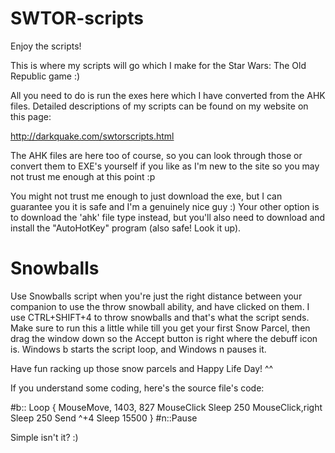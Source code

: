 SWTOR-scripts
=============

Enjoy the scripts!

This is where my scripts will go which I make for the Star Wars: The Old Republic game :)

All you need to do is run the exes here which I have converted from the AHK files. Detailed descriptions of my scripts can be found on my website on this page:

http://darkquake.com/swtorscripts.html

The AHK files are here too of course, so you can look through those or convert them to EXE's yourself if you like as I'm new to the site so you may not trust me enough at this point :p

You might not trust me enough to just download the exe, but I can guarantee you it is safe and I'm a genuinely nice guy :) Your other option is to download the 'ahk' file type instead, but you'll also need to download and install the "AutoHotKey" program (also safe! Look it up).

Snowballs
=============

Use Snowballs script when you're just the right distance between your
companion to use the throw snowball ability, and have clicked on them. I use CTRL+SHIFT+4 to throw snowballs and that's what the script sends. Make sure to
run this a little while till you get your first Snow Parcel, then drag the
window down so the Accept button is right where the debuff icon is. Windows b
starts the script loop, and Windows n pauses it.

Have fun racking up those snow parcels and Happy Life Day! ^^

If you understand some coding, here's the source file's code:

#b::
Loop
{
MouseMove, 1403, 827
MouseClick
Sleep 250
MouseClick,right
Sleep 250
Send ^+4
Sleep 15500
} 
#n::Pause

Simple isn't it? :)
